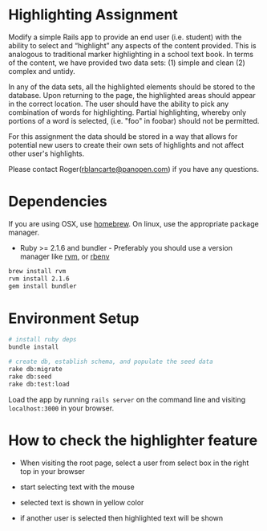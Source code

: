 Highlighting Assignment
=======================

Modify a simple Rails app to provide an end user (i.e. student) with the ability to select and “highlight” any aspects of the content provided.  This is analogous to traditional marker highlighting in a school text book.  In terms of the content, we have provided two data sets: (1) simple and clean (2) complex and untidy.

In any of the data sets, all the highlighted elements should be stored to the database.  Upon returning to the page, the highlighted areas should appear in the correct location.  The user should have the ability to pick any combination of words for highlighting.  Partial highlighting, whereby only portions of a word is selected, (i.e. "foo" in foobar) should not be permitted.

For this assignment the data should be stored in a way that allows for potential new users to create their own sets of highlights and not affect other user's highlights.

Please contact Roger(rblancarte@panopen.com) if you have any questions.

Dependencies
============

If you are using OSX, use [homebrew](http://brew.sh/).
On linux, use the appropriate package manager.

- Ruby >= 2.1.6 and bundler - Preferably you should use a version manager like [rvm](https://rvm.io/), or [rbenv](https://github.com/rbenv/rbenv)
```bash
brew install rvm
rvm install 2.1.6
gem install bundler
```

Environment Setup
=================

```bash
# install ruby deps
bundle install

# create db, establish schema, and populate the seed data
rake db:migrate
rake db:seed
rake db:test:load
```

Load the app by running `rails server` on the command line and visiting `localhost:3000` in your browser.

How to check the highlighter feature
====================================

- When visiting the root page, select a user from select box in the right top in your browser

- start selecting text with the mouse

- selected text is shown in yellow color

- if another user is selected then highlighted text will be shown